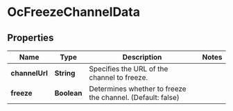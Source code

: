 

# OcFreezeChannelData


## Properties

| Name | Type | Description | Notes |
|------------ | ------------- | ------------- | -------------|
|**channelUrl** | **String** | Specifies the URL of the channel to freeze. |  |
|**freeze** | **Boolean** | Determines whether to freeze the channel. (Default: false) |  |




